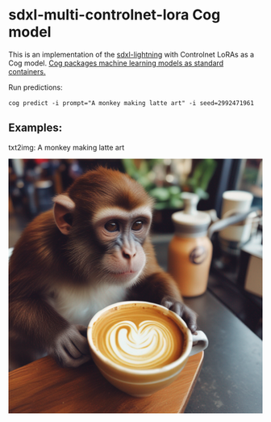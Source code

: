 # sdxl-multi-controlnet-lora Cog model

This is an implementation of the [sdxl-lightning](https://huggingface.co/ByteDance/SDXL-Lightning) with Controlnet LoRAs as a Cog model. [Cog packages machine learning models as standard containers.](https://github.com/replicate/cog)

Run predictions:

    cog predict -i prompt="A monkey making latte art" -i seed=2992471961

## Examples:

txt2img: A monkey making latte art

![alt text](output.0.png)
